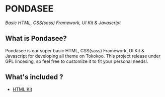 PONDASEE
===========================
*Basic HTML, CSS(sass) Framework, UI Kit  & Javascript*

What is Pondasee? 
---------------------

Pondasee is our super basic HTML, CSS(sass) Framework, UI Kit  & Javascript for developing all theme on Tokokoo. This project release under GPL lincesing, so feel free to customize it to fit your personal needs!.

What's included ?
-------------------------

* [HTML Kit](https://github.com/tokokoo/pondasee/blob/master/index.html)